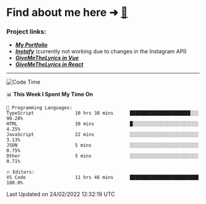 # Find about me here ➜ [🧑](https://pauabella.dev)

### Project links:
- ***[My Portfolio](https://pauabella.dev)***
- ***[Instafy](https://instafy.me)*** (currently not working due to changes in the Instagram API)
- ***[GiveMeTheLyrics in Vue](https://lyrics.pauabella.dev)***
- ***[GiveMeTheLyrics in React](https://pauabella.dev/GiveMeTheLyrics)***

---
<!--START_SECTION:waka-->
![Code Time](http://img.shields.io/badge/Code%20Time-766%20hrs%2021%20mins-blue)

📊 **This Week I Spent My Time On** 

```text
💬 Programming Languages: 
TypeScript               10 hrs 38 mins      ██████████████████████░░░   90.28% 
HTML                     30 mins             █░░░░░░░░░░░░░░░░░░░░░░░░   4.25% 
JavaScript               22 mins             ░░░░░░░░░░░░░░░░░░░░░░░░░   3.13% 
JSON                     5 mins              ░░░░░░░░░░░░░░░░░░░░░░░░░   0.75% 
Other                    5 mins              ░░░░░░░░░░░░░░░░░░░░░░░░░   0.71%

🔥 Editors: 
VS Code                  11 hrs 46 mins      █████████████████████████   100.0%

```


 Last Updated on 24/02/2022 12:32:19 UTC
<!--END_SECTION:waka-->
